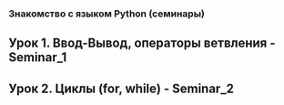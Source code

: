 ### Знакомство с языком Python (семинары)

## Урок 1. Ввод-Вывод, операторы ветвления -Seminar_1
## Урок 2. Циклы (for, while) - Seminar_2